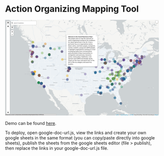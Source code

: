 # Action Organizing Mapping Tool

![Alt text](screen.png?raw=true "Direct Action Organizing Map")

Demo can be found [here](https://www.resistancemappingproject.com "Title").

To deploy, open google-doc-url.js, view the links and create your own google sheets in the same format (you can copy/paste directly into google sheets), publish the sheets from the google sheets editor (file > publish), then replace the links in your google-doc-url.js file.
